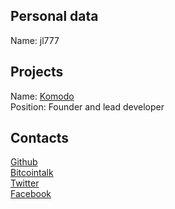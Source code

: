 ## Personal data   
Name: jl777 
## Projects
Name: [Komodo](../projects/komodo.md)  
Position: Founder and lead developer 
## Contacts
[Github](https://github.com/jl777)  
[Bitcointalk](https://bitcointalk.org/index.php?action=profile;u=177323)   
[Twitter](https://twitter.com/jl777news)  
[Facebook](https://www.facebook.com/jl777official/)  
